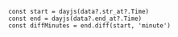  <code>
  const start = dayjs(data?.str_at?.Time)
  const end = dayjs(data?.end_at?.Time)
  const diffMinutes = end.diff(start, 'minute')
 </code>
